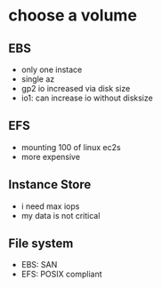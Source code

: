 # choose a volume

## EBS
- only one instace
- single az
- gp2 io increased via disk size
- io1: can increase io without disksize

## EFS 
- mounting 100 of linux ec2s 
- more expensive

## Instance Store
- i need max iops
- my data is not critical
  
## File system
- EBS: SAN
- EFS: POSIX compliant